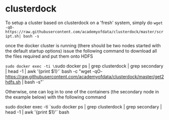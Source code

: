 # clusterdock

To setup a cluster based on clusterdock on a 'fresh' system, simply do
`wget -qO- https://raw.githubusercontent.com/academyofdata/clusterdock/master/script.sh|
 bash -s`

once the docker cluster is running (there should be two nodes started with the default startup options) issue the following command to download all the files required and put them onto HDFS

`sudo docker exec -ti \`sudo docker ps | grep clusterdock | grep secondary | head -1 | awk '{print $1}'\` bash -c "wget -qO- https://raw.githubusercontent.com/academyofdata/clusterdock/master/get2hdfs.sh | bash -s"`


Otherwise, one can log in to one of the containers (the secondary node in the example below) with the following command

sudo docker exec -ti \`sudo docker ps | grep clusterdock | grep secondary | head -1 | awk '{print $1}'\` bash


